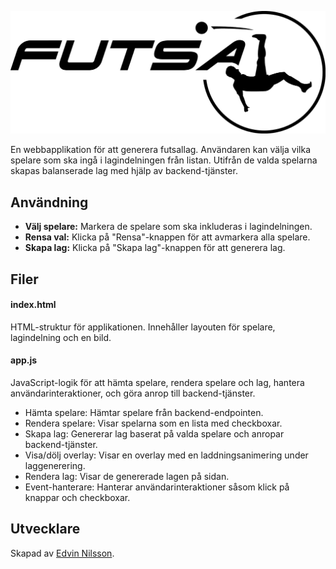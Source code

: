 ![futsal logo](images\logo.png)

En webbapplikation för att generera futsallag. Användaren kan välja vilka spelare som ska ingå i lagindelningen från listan. Utifrån de valda spelarna skapas balanserade lag med hjälp av backend-tjänster.

## Användning

- **Välj spelare:** Markera de spelare som ska inkluderas i lagindelningen.
- **Rensa val:** Klicka på "Rensa"-knappen för att avmarkera alla spelare.
- **Skapa lag:** Klicka på "Skapa lag"-knappen för att generera lag.

## Filer

#### index.html

HTML-struktur för applikationen. Innehåller layouten för spelare, lagindelning och en bild.

#### app.js

JavaScript-logik för att hämta spelare, rendera spelare och lag, hantera användarinteraktioner, och göra anrop till backend-tjänster.

- Hämta spelare: Hämtar spelare från backend-endpointen.
- Rendera spelare: Visar spelarna som en lista med checkboxar.
- Skapa lag: Genererar lag baserat på valda spelare och anropar backend-tjänster.
- Visa/dölj overlay: Visar en overlay med en laddningsanimering under laggenerering.
- Rendera lag: Visar de genererade lagen på sidan.
- Event-hanterare: Hanterar användarinteraktioner såsom klick på knappar och checkboxar.

## Utvecklare

Skapad av [Edvin Nilsson](https://github.com/edv1nn1lsson).
